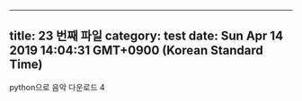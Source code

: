 
---
title: 23 번째 파일
category: test
date: Sun Apr 14 2019 14:04:31 GMT+0900 (Korean Standard Time)
---

python으로 음악 다운로드 4
    